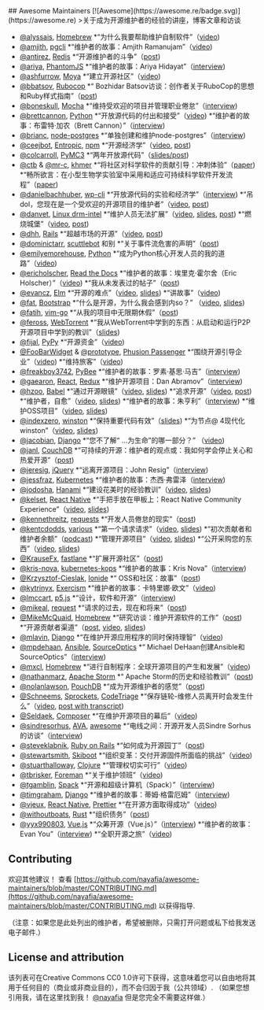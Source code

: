 <div class="github-widget" data-repo="nayafia/awesome-maintainers"></div>
<script async src="https://pagead2.googlesyndication.com/pagead/js/adsbygoogle.js"></script><ins class="adsbygoogle" style="display:block" data-ad-client="ca-pub-6890694312814945" data-ad-slot="5473692530" data-ad-format="auto"  data-full-width-responsive="true"></ins><script>(adsbygoogle = window.adsbygoogle || []).push({});</script>
## Awesome Maintainers [![Awesome](https://awesome.re/badge.svg)](https://awesome.re)
&gt;关于成为开源维护者的经验的讲座，博客文章和访谈

* [@alyssais](https://github.com/alyssais), [Homebrew](https://github.com/Homebrew/brew)
  *“为什么我要帮助维护自制软件”（[video](https://vimeo.com/276832570))
* [@amjith](https://github.com/amjith), [pgcli](https://github.com/dbcli/pgcli)
  *“维护者的故事：Amjith Ramanujam”（[video](https://www.youtube.com/watch?v=paS09pRV8bY))
* [@antirez](https://github.com/antirez), [Redis](https://github.com/antirez/redis)
  *“开源维护者的斗争”（[post](http://antirez.com/news/129))
* [@ariya](https://github.com/ariya), [PhantomJS](https://github.com/ariya/phantomjs)
  *“维护者的故事：Ariya Hidayat”（[interview](https://github.com/open-source/stories/ariya))
* [@ashfurrow](https://github.com/ashfurrow), [Moya](https://github.com/moya/moya)
  *“建立开源社区”（[video](http://www.ustream.tv/recorded/102858222))
* [@bbatsov](https://github.com/bbatsov), [Rubocop](https://github.com/rubocop-hq/rubocop)
  *“ Bozhidar Batsov访谈：创作者关于RuboCop的思想和Ruby样式指南”（[post](https://blog.sideci.com/interview-with-bozhidar-batsov-99b049b6fd6a))
* [@boneskull](https://github.com/boneskull), [Mocha](https://github.com/mochajs/mocha)
  *“维持受欢迎的项目并管理职业倦怠”（[interview](https://changelog.com/rfc/15))
* [@brettcannon](https://github.com/brettcannon), [Python](https://github.com/python)
  *“开放源代码的付出和接受”（[video](https://www.youtube.com/watch?v=y19s6vPpGXA))
  *“维护者的故事：布雷特·加农（Brett Cannon）”（[interview](https://github.com/open-source/stories/brettcannon))
* [@brianc](https://github.com/brianc), [node-postgres](https://github.com/brianc/node-postgres)
  *“单独创建和维护node-postgres”（[interview](https://sourcesort.com/interview/brian-carlson-on-creating-and-maintaing-node-pg-solo))
* [@ceejbot](https://github.com/ceejbot), [Entropic](https://github.com/entropic-dev/entropic), [npm](https://github.com/npm/cli)
  *“开源经济学”（[video](https://www.youtube.com/watch?v=MO8hZlgK5zc), [post](https://github.com/ceejbot/economics-of-package-management/blob/master/essay.md))
* [@colcarroll](https://github.com/ColCarroll), [PyMC3](https://github.com/pymc-devs/pymc3)
  *“两年开放源代码”（[slides/post](https://colcarroll.github.io/open_source_pa/))
* [@ctb](https://github.com/ctb) & [@mr-c](https://github.com/mr-c), [khmer](https://github.com/dib-lab/khmer)
  *“将社区对科学软件的贡献引导：冲刺体验”（[paper](https://doi.org/10.5334/jors.96))
  *“畅所欲言：在小型生物学实验室中采用和适应可持续科学软件开发流程”（[paper](http://dx.doi.org/10.5334/jors.35))
* [@danielbachhuber](https://github.com/danielbachhuber), [wp-cli](https://github.com/wp-cli/wp-cli)
  *“开放源代码的实验和经济学”（[interview](https://changelog.com/rfc/17))
  *“吊dol，您现在是一个受欢迎的开源项目的维护者”（[video](https://www.youtube.com/watch?v=ll_lmDZUD4o), [post](https://danielbachhuber.com/2016/06/26/my-condolences-youre-now-the-maintainer-of-a-popular-open-source-project/))
* [@danvet](https://github.com/danvet), [Linux drm-intel](https://cgit.freedesktop.org/drm-intel)
  *“维护人员无法扩展”（[video](https://www.youtube.com/watch?v=KJ9Y0midtW4), [slides](http://blog.ffwll.ch/slides/lca-2017.pdf), [post](http://blog.ffwll.ch/2017/01/maintainers-dont-scale.html))
  *“燃烧城堡”（[video](https://www.youtube.com/watch?v=BB0luXmuo3g&t=90s), [post](http://blog.ffwll.ch/2018/02/lca-sydney.html))
* [@dhh](https://github.com/dhh), [Rails](https://github.com/rails)
  *“超越市场的开源”（[video](https://www.youtube.com/watch?v=VBwWbFpkltg), [post](https://m.signalvnoise.com/open-source-beyond-the-market/))
* [@dominictarr](https://github.com/dominictarr), [scuttlebot](https://github.com/ssbc/scuttlebot) 和别
  *“关于事件流危害的声明”（[post](https://gist.github.com/dominictarr/9fd9c1024c94592bc7268d36b8d83b3a))
* [@emilyemorehouse](https://github.com/emilyemorehouse), [Python](https://github.com/python)
  *“成为Python核心开发人员的我的道路”（[video](https://www.youtube.com/watch?v=rOzUMQW4p0Y))
* [@ericholscher](https://github.com/ericholscher), [Read the Docs](https://github.com/rtfd/readthedocs.org)
  *“维护者的故事：埃里克·霍尔舍（Eric Holscher）”（[video](https://www.youtube.com/watch?v=us_3IGG6leM&t=1s))
  *“我从未发表过的帖子”（[post](http://ericholscher.com/blog/2018/feb/7/the-post-i-never-published/))
* [@evancz](https://github.com/evancz), [Elm](https://github.com/elm/compiler)
  *“开源的难点”（[video](https://www.youtube.com/watch?v=o_4EX4dPppA), [slides](https://prezi.com/oowcpzsnwp-8/the-hard-parts-of-open-source/))
  *“讲故事”（[video](https://www.deconstructconf.com/2017/evan-czaplicki-on-storytelling))
* [@fat](https://github.com/fat), [Bootstrap](https://github.com/twbs/bootstrap/)
   *“什么是开源，为什么我会感到内so？”  （[video](https://www.youtube.com/watch?v=UIDb6VBO9os), [slides](http://fat.github.io/slides-os-guilt/))
* [@fatih](https://github.com/fatih), [vim-go](https://github.com/fatih/vim-go)
  *“从我的项目中无限期休假”（[post](https://arslan.io/2018/10/09/taking-an-indefinite-sabbatical-from-my-projects/))
* [@feross](http://github.com/feross), [WebTorrent](https://github.com/webtorrent/webtorrent)
  *“我从WebTorrent中学到的东西：从启动和运行P2P开源项目中学到的教训”（[slides](https://speakerdeck.com/feross/what-i-learned-from-webtorrent))
* [@fijal](https://github.com/fijal), [PyPy](https://github.com/pypy/)
  *“开源资金”（[video](https://www.youtube.com/watch?v=bxNkupqI964))
* [@FooBarWidget](https://github.com/FooBarWidget) & [@prototype](https://github.com/prototype), [Phusion Passenger](https://github.com/phusion)
  *“围绕开源引导企业”（[video](https://youtu.be/uHaMpLyMOL0))
  *“维持旅客”（[video](https://vimeo.com/276832741))
* [@freakboy3742](https://github.com/freakboy3742), [PyBee](https://github.com/pybee)
  *“维护者的故事：罗素·基思·马吉”（[interview](https://github.com/open-source/stories/freakboy3742))
* [@gaearon](https://github.com/gaearon), [React](https://github.com/facebook/react), [Redux](https://github.com/reactjs/redux)
  *“维护开源项目：Dan Abramov”（[interview](https://www.youtube.com/watch?v=-QbyRas7gUA))
* [@hzoo](https://github.com/hzoo), [Babel](https://github.com/babel/babel)
  *“通过开源眼镜”（[video](https://www.youtube.com/watch?v=h0sfFX7WH1c), [slides](https://github.com/hzoo/through-the-open-source-looking-glass))
  *“追求开源”（[video](https://www.youtube.com/watch?v=9sPDcVYX3g8), [post](https://www.henryzoo.com/blog/2018/03/02/in-pursuit-of-open-source-part-1.html))
  *“维护者，自愈”（[video](https://www.youtube.com/watch?v=iFgSvLUzQSU), [slides](http://henryzoo.com/maintainer-heal-thyself/assets/player/KeynoteDHTMLPlayer.html#0))
  *“维护者的故事：朱亨利”（[interview](https://github.com/open-source/stories/hzoo))
  *“维护OSS项目”（[video](https://www.youtube.com/watch?list=PL37ZVnwpeshFmAPr65sU2O5WMs7_CGjs_&v=_iToM2KC0QE), [slides](http://henryzoo.com/maintaining-an-oss-project/assets/player/KeynoteDHTMLPlayer.html#0))
* [@indexzero](https://github.com/indexzero), [winston](https://github.com/winston)
  *“保持重要代码有效”（[slides](https://speakerdeck.com/indexzero/keeping-important-code-alive-seattlejs-march-2015))
  *“为节点@ 4现代化winston”（[video](https://www.youtube.com/watch?v=uPw7QIx3JZM), [slides](https://speakerdeck.com/indexzero/modernizing-winston-for-node-at-4))
* [@jacobian](https://github.com/jacobian), [Django](https://github.com/django/django)
   *“您不了解“ ...为生命”的哪一部分？”  （[video](https://www.youtube.com/watch?v=EqcuzSwySR4))
* [@janl](https://github.com/janl), [CouchDB](https://github.com/apache/couchdb)
  *“可持续的开源：维护者的观点或：我如何学会停止关心和热爱开源”（[post](http://writing.jan.io/2017/03/06/sustainable-open-source-the-maintainers-perspective-or-how-i-learned-to-stop-caring-and-love-open-source.html))
* [@jeresig](https://github.com/jeresig), [jQuery](https://github.com/jquery/jquery)
  *“远离开源项目：John Resig”（[interview](https://www.youtube.com/watch?v=K9HGec2RA-Q))
* [@jessfraz](https://github.com/jessfraz), [Kubernetes](https://github.com/kubernetes)
  *“维护者的故事：杰西·弗雷泽（[interview](https://github.com/open-source/stories/jessfraz))
* [@jodosha](https://github.com/jodosha), [Hanami](https://github.com/hanami)
  *“建设花美时的经验教训”（[video](https://www.youtube.com/watch?v=0RyitUKfUFE), [slides](https://speakerdeck.com/jodosha/lessons-learned-while-building-hanami))
* [@kelset](https://github.com/kelset), [React Native](https://github.com/facebook/react-native)
  *“手把手放在甲板上：React Native Community Experience”（[video](https://youtu.be/OVzMw3vYrDI), [slides](https://speakerdeck.com/kelset/all-hands-on-deck-the-rn-community-experience))
* [@kennethreitz](https://github.com/kennethreitz), [requests](https://github.com/requests/requests)
  *“开发人员倦怠的现实”（[post](https://www.kennethreitz.org/essays/the-reality-of-developer-burnout))
* [@kentcdodds](https://github.com/kentcdodds), [various](https://github.com/kentcdodds)
  *“第一个请求请求”（[video](https://www.youtube.com/watch?v=HjgZQeMrw6c&list=PLV5CVI1eNcJgNqzNwcs4UKrlJdhfDjshf), [slides](http://slides.com/kentcdodds/1st-pr))
  *“初次贡献者和维护者余额”（[podcast](https://changelog.com/podcast/246))
  *“管理开源项目”（[video](https://www.youtube.com/watch?v=jKI1Kj5VXqE&index=23&list=PLV5CVI1eNcJgNqzNwcs4UKrlJdhfDjshf), [slides](http://slides.com/kentcdodds/manage-oss))
  *“公开采购您的东西”（[video](https://www.youtube.com/watch?v=Zlu3QvuwruY&index=28&list=PLV5CVI1eNcJgNqzNwcs4UKrlJdhfDjshf), [slides](http://slides.com/kentcdodds/open-source-your-stuff))
* [@KrauseFx](https://github.com/krausefx), [fastlane](https://github.com/fastlane/fastlane)
  *“扩展开源社区”（[post](https://krausefx.com/blog/scaling-open-source-communities))
* [@kris-nova](https://github.com/kris-nova), [kubernetes-kops](https://github.com/kubernetes/kops)
  *“维护者的故事：Kris Nova”（[interview](https://github.com/open-source/stories/kris-nova))
* [@Krzysztof-Cieslak](https://github.com/Krzysztof-Cieslak), [Ionide](https://github.com/ionide)
  *“ OSS和社区：故事”（[post](http://kcieslak.io/OSS-The-Story))
* [@kytrinyx](https://github.com/kytrinyx), [Exercism](https://github.com/exercism)
  *“维护者的故事：卡特里娜·欧文”（[video](https://www.youtube.com/watch?v=MjKwvdF7SrA))
* [@lmccart](https://github.com/lmccart), [p5.js](https://github.com/processing/p5.js)
  *“设计，软件和开源”（[interview](https://changelog.com/rfc/19))
* [@mikeal](https://github.com/mikeal), [request](https://github.com/request/request/)
  *“请求的过去，现在和将来”（[post](https://github.com/request/request/issues/3142))
* [@MikeMcQuaid](https://github.com/MikeMcQuaid), [Homebrew](https://github.com/Homebrew)
  *“研究访谈：维护开源软件的工作”（[post](https://mikemcquaid.com/2019/05/20/research-study-interview-work-of-maintaining-open-source-software/))
  *“开源贡献者渠道”（[post](https://mikemcquaid.com/2018/08/14/the-open-source-contributor-funnel-why-people-dont-contribute-to-your-open-source-project/), [video](https://www.youtube.com/watch?v=OsOZpF6LFcw), [slides](http://mikemcquaid.com/talks/the-open-source-contributor-funnel/))
* [@mlavin](https://github.com/mlavin), [Django](https://github.com/django/django)
  *“在维护开源应用程序的同时保持理智”（[video](https://www.youtube.com/watch?v=xgWFTrXn0_U))
* [@mpdehaan](https://github.com/mpdehaan), [Ansible](https://github.com/ansible/ansible), [SourceOptics](https://bitbucket.org/laserllama/sourceoptics/src/master/)
  *“ Michael DeHaan创建Ansible和SourceOptics”（[interview](https://www.sourcesort.com/interview/michael-dehaan-on-creating-ansible-and-sourceoptics))
* [@mxcl](https://github.com/mxcl), [Homebrew](https://github.com/Homebrew)
  *“进行自制程序：全球开源项目的产生和发展”（[video](https://www.youtube.com/watch?v=Q81q0LilL1s))
* [@nathanmarz](https://github.com/nathanmarz), [Apache Storm](https://github.com/apache/storm)
  *“ Apache Storm的历史和经验教训”（[post](http://nathanmarz.com/blog/history-of-apache-storm-and-lessons-learned.html))
* [@nolanlawson](https://github.com/nolanlawson), [PouchDB](https://github.com/pouchdb/pouchdb)
  *“成为开源维护者的感觉”（[post](https://nolanlawson.com/2017/03/05/what-it-feels-like-to-be-an-open-source-maintainer/))
* [@Schneems](https://github.com/Schneems), [Sprockets](https://github.com/rails/sprockets), [CodeTriage](https://www.codetriage.com)
  *“保存链轮-维修人员离开时会发生什么”（[video](https://www.youtube.com/watch?v=qxaE8yblHPk), [post with transcript](https://www.schneems.com/2016/05/31/saving-sprockets.html))
* [@Seldaek](https://github.com/Seldaek), [Composer](https://github.com/composer/composer)
  *“在维护开源项目的幕后”（[video](https://www.youtube.com/watch?v=Ci_I0ATr748))
* [@sindresorhus](https://github.com/sindresorhus), [AVA](https://github.com/avajs/ava), [awesome](https://github.com/sindresorhus/awesome)
  *“电线之间：开源开发人员Sindre Sorhus的访谈”（[interview](https://medium.freecodecamp.org/sindre-sorhus-8426c0ed785d))
* [@steveklabnik](https://github.com/steveklabnik), [Ruby on Rails](https://github.com/rails/rails)
  *“如何成为开源园丁”（[post](http://words.steveklabnik.com/how-to-be-an-open-source-gardener))
* [@stewartsmith](https://github.com/stewartsmith), [Skiboot](https://github.com/open-power/skiboot)
  *“组织变革：交付开源固件所面临的挑战”（[video](https://www.youtube.com/watch?v=JngZkC-TVHc))
* [@stuarthalloway](https://github.com/stuarthalloway), [Clojure](https://github.com/clojure/clojure)
  *“管理权切实可行”（[video](https://www.youtube.com/watch?v=_sEOXNmzv4g))
* [@tbrisker](https://github.com/tbrisker), [Foreman](https://github.com/theforeman/foreman)
  *“关于维护领班”（[video](https://vimeo.com/276832413))
* [@tgamblin](https://github.com/tgamblin), [Spack](https://github.com/spack/spack)
  *“开源和超级计算机（Spack）”（[interview](https://changelog.com/rfc/13))
* [@timgraham](https://github.com/timgraham), [Django](https://www.djangoproject.com/)
  *“维护者的故事：蒂姆·格雷厄姆”（[interview](https://github.com/open-source/stories/timgraham))
* [@vjeux](https://github.com/vjeux), [React Native](https://github.com/facebook/react-native), [Prettier](https://github.com/prettier/prettier)
  *“在开源方面取得成功”（[video](https://www.youtube.com/watch?v=nRF0OVQL9Nw))
* [@withoutboats](https://github.com/withoutboats), [Rust](https://github.com/rust-lang)
  *“组织债务”（[post](https://boats.gitlab.io/blog/post/rust-2019/))
* [@yyx990803](https://github.com/yyx990803), [Vue.js](https://github.com/vuejs)
  *“众筹开源（Vue.js）”（[interview](https://changelog.com/rfc/12))
  *“维护者的故事：Evan You”（[interview](https://github.com/open-source/stories/yyx990803))
  *“全职开源之旅”（[video](https://www.youtube.com/watch?v=SXjA1aIM35E))

## Contributing

 欢迎其他建议！  查看 [https://github.com/nayafia/awesome-maintainers/blob/master/CONTRIBUTING.md](https://github.com/nayafia/awesome-maintainers/blob/master/CONTRIBUTING.md) 以获得指导.

（注意：如果您是此处列出的维护者，希望被删除，只需打开问题或私下给我发送电子邮件.）

## License and attribution
 该列表可在Creative Commons CC0 1.0许可下获得，这意味着您可以自由地将其用于任何目的（商业或非商业目的），而不会归因于我（公共领域）.  （如果您想引用我，请在这里找到我！ [@nayafia](http://twitter.com/nayafia) 但是您完全不需要这样做.）
